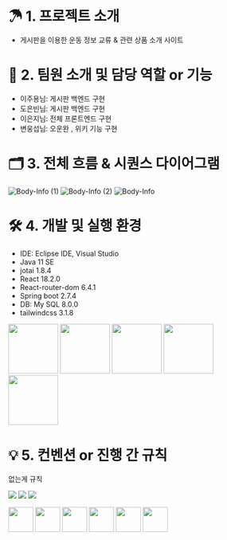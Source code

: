 # ☂ 1. 프로젝트 소개
- 게시판을 이용한 운동 정보 교류 & 관련 상품 소개 사이트

# 🚀 2. 팀원 소개 및 담당 역할 or 기능
- 이주용님: 게시판 백엔드 구현
- 도은빈님: 게시판 백엔드 구현
- 이은지님: 전체 프론트엔드 구현
- 변웅섭님: 오운완 , 위키 기능 구현

# 🗂 3. 전체 흐름 & 시퀀스 다이어그램
![Body-Info (1)](https://user-images.githubusercontent.com/111172834/192197400-a4c091e6-95b6-4a9e-927c-dd7e495e46bb.jpg)
![Body-Info (2)](https://user-images.githubusercontent.com/111172834/192197622-3fdfd28f-f183-4bb7-bf55-5cbcb2be40ee.jpg)
![Body-Info](https://user-images.githubusercontent.com/111172834/192197348-66a6fedb-cf02-44cf-83e2-4431541ac44c.jpg)


# 🛠 4. 개발 및 실행 환경
- IDE: Eclipse IDE, Visual Studio 
- Java 11 SE
- jotai 1.8.4
- React 18.2.0
- React-router-dom 6.4.1
- Spring boot 2.7.4
- DB: My SQL 8.0.0
- tailwindcss 3.1.8

<img src="https://user-images.githubusercontent.com/107213931/192180887-2edc7011-1df2-4f31-8f79-41a93fd3c9fb.png" width="100" height="100"/>  <img src="https://user-images.githubusercontent.com/107213931/192180938-e7abd829-6a48-49da-925d-4ee6372726f1.png" width="100" height="100"/>  <img src="https://user-images.githubusercontent.com/107213931/192180984-e55048bb-9a95-4d69-a77d-5ac6c92628e6.png" width="100" height="100"/>  <img src="https://user-images.githubusercontent.com/107213931/192181031-681b88f4-8526-4b37-b450-e908b0f42b7d.png" width="100" height="100"/>  <img src="https://user-images.githubusercontent.com/111172834/192182742-f31609a5-658a-4902-a162-a7f171b13919.png" width="100" height="100"/>

# 💡 5. 컨벤션 or 진행 간 규칙
없는게 규칙


<p>
<img src="https://img.shields.io/badge/HTML5-E34F26?&style=flat-square&logo=html5&logoColor=white"/> 
<img src="https://img.shields.io/badge/CSS3-1572B6?style=flat-square&logo=css3&logoColor=white" /> 
<img src="https://img.shields.io/badge/JavaScript-323330?style=flat-square&logo=javascript&logoColor=F7DF1E" />

</p>

<p>
<img src="https://cdn.jsdelivr.net/gh/devicons/devicon/icons/html5/html5-original-wordmark.svg" width="50" height="50"/>
<img src="https://cdn.jsdelivr.net/gh/devicons/devicon/icons/css3/css3-original-wordmark.svg" width="50" height="50"/>
<img src="https://cdn.jsdelivr.net/gh/devicons/devicon/icons/javascript/javascript-original.svg" width="50" height="50"/>
<img src="https://cdn.jsdelivr.net/gh/devicons/devicon/icons/java/java-original-wordmark.svg" width="50" height="50"/>
<img src="https://cdn.jsdelivr.net/gh/devicons/devicon/icons/spring/spring-original-wordmark.svg" width="50" height="50"/>
<img src="https://cdn.jsdelivr.net/gh/devicons/devicon/icons/vscode/vscode-original-wordmark.svg" width="50" height="50"/>
</p>
